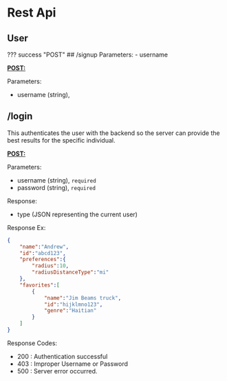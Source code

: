 # Rest Api

## User

??? success "POST"
    ## /signup
	Parameters:
		- username

<b style="text-decoration: underline;">POST:</b>

Parameters:
- username (string),

## /login
This authenticates the user with the backend so the server can provide the best results for the specific individual.

<b style="text-decoration: underline;">POST:</b>

Parameters:
- username (string), `required`
- password (string), `required` 

Response:
- type (JSON representing the current user)

Response Ex:
```json
{
	"name":"Andrew",
	"id":"abcd123",
	"preferences":{
		"radius":10,
		"radiusDistanceType":"mi"
	},
	"favorites":[
		{
			"name":"Jim Beams truck",
			"id":"hijklmno123",
			"genre":"Haitian"
		}
	]
}
```

Response Codes:
- 200 : Authentication successful
- 403 : Improper Username or Password
- 500 : Server error occurred.
